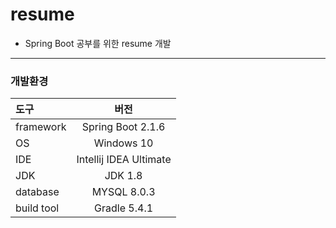 ﻿# resume
- Spring Boot 공부를 위한 resume 개발

---

### 개발환경

|도구|버전|
|:---|:---:|
|framework|Spring Boot 2.1.6|
|OS|Windows 10|
|IDE|Intellij IDEA Ultimate|
|JDK|JDK 1.8|
|database|MYSQL 8.0.3|
|build tool|Gradle 5.4.1|
